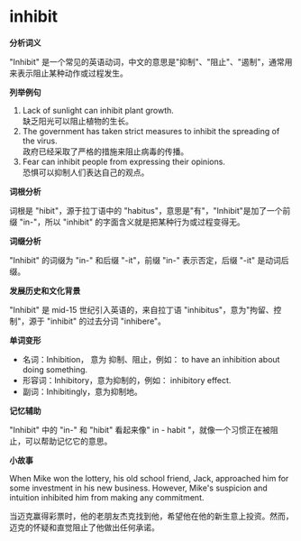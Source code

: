 # inhibit

**分析词义**

  

"Inhibit" 是一个常见的英语动词，中文的意思是"抑制"、"阻止"、"遏制"，通常用来表示阻止某种动作或过程发生。

  

**列举例句**

  

1.  Lack of sunlight can inhibit plant growth.  
    缺乏阳光可以阻止植物的生长。
2.  The government has taken strict measures to inhibit the spreading of the virus.  
    政府已经采取了严格的措施来阻止病毒的传播。
3.  Fear can inhibit people from expressing their opinions.  
    恐惧可以抑制人们表达自己的观点。

  

**词根分析**

  

词根是 "hibit"，源于拉丁语中的 "habitus"，意思是"有"，"Inhibit"是加了一个前缀 "in-"，所以 "inhibit" 的字面含义就是把某种行为或过程变得无。

  

**词缀分析**

  

"Inhibit" 的词缀为 "in-" 和后缀 "-it"，前缀 "in-" 表示否定，后缀 "-it" 是动词后缀。

  

**发展历史和文化背景**

  

"Inhibit" 是 mid-15 世纪引入英语的，来自拉丁语 "inhibitus"，意为"拘留、控制"，源于 "inhibit" 的过去分词 "inhibere"。

  

**单词变形**

  

*   名词：Inhibition， 意为 抑制、阻止，例如： to have an inhibition about doing something.
*   形容词：Inhibitory，意为抑制的，例如： inhibitory effect.
*   副词：Inhibitingly，意为抑制地。

  

**记忆辅助**

  

"Inhibit" 中的 "in-" 和 "hibit" 看起来像" in - habit "，就像一个习惯正在被阻止，可以帮助记忆它的意思。

  

**小故事**

  

When Mike won the lottery, his old school friend, Jack, approached him for some investment in his new business. However, Mike's suspicion and intuition inhibited him from making any commitment.

  

当迈克赢得彩票时，他的老朋友杰克找到他，希望他在他的新生意上投资。然而，迈克的怀疑和直觉阻止了他做出任何承诺。
